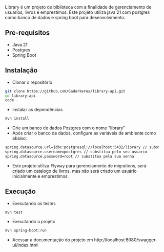 Library é um projeto de biblioteca com a finalidade de gerenciamento de usuarios, livros e emprestimos.
Este projeto utiliza java 21 com postgres como banco de dados e spring boot para desenvolvimento.

## Pre-requisitos

- Java 21
- Postgres
- Spring Boot

## Instalação

- Clonar o repositório

```bash
git clone https://github.com/Gadarkeres/library-api.git
cd library-api
code .
```

- Instalar as dependências

```bash
mvn install
```
- Crie um banco de dados Postgres com o nome "library"
- Após criar o banco de dados, configure as variáveis de ambiente como abaixo:

```bash
spring.datasource.url=jdbc:postgresql://localhost:5432/library // substitua pela sua url
spring.datasource.username=postgres // substitua pelo seu usuario
spring.datasource.password=root // substitua pela sua senha
```

- Este projeto utiliza Flyway para gerenciamento de migrations, será criado um catalogo de livros, mas não será criado um usuário inicialmente e emprestimos.
## Execução

- Executando os testes

```bash
mvn test
```

- Executando o projeto

```bash
mvn spring-boot:run
``` 

- Acessar a documentação do projeto em http://localhost:8080/swagger-ui/index.html